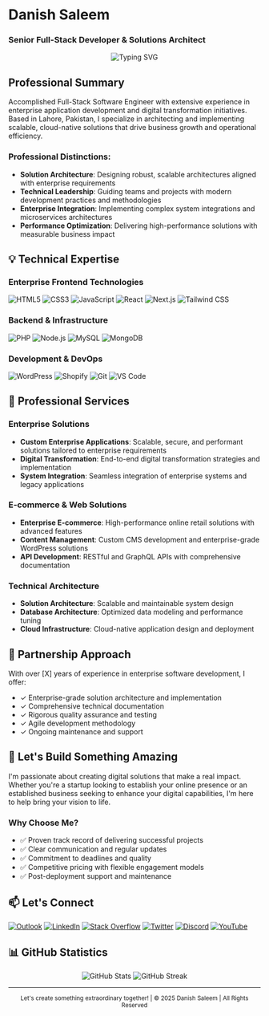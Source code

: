 # Danish Saleem

### Senior Full-Stack Developer & Solutions Architect

<div align="center">
  <img src="https://readme-typing-svg.herokuapp.com?font=Fira+Code&pause=1000&color=2196F3&center=true&vCenter=true&width=500&lines=Enterprise+Solutions+Architect;Full-Stack+Development+Expert;Digital+Transformation+Specialist" alt="Typing SVG" />
</div>

## Professional Summary

Accomplished Full-Stack Software Engineer with extensive experience in enterprise application development and digital transformation initiatives. Based in Lahore, Pakistan, I specialize in architecting and implementing scalable, cloud-native solutions that drive business growth and operational efficiency.

### Professional Distinctions:

- **Solution Architecture**: Designing robust, scalable architectures aligned with enterprise requirements
- **Technical Leadership**: Guiding teams and projects with modern development practices and methodologies
- **Enterprise Integration**: Implementing complex system integrations and microservices architectures
- **Performance Optimization**: Delivering high-performance solutions with measurable business impact

## 💡 Technical Expertise

### Enterprise Frontend Technologies

![HTML5](https://img.shields.io/badge/HTML5-E34F26?style=for-the-badge&logo=html5&logoColor=white)
![CSS3](https://img.shields.io/badge/CSS3-1572B6?style=for-the-badge&logo=css3&logoColor=white)
![JavaScript](https://img.shields.io/badge/JavaScript-F7DF1E?style=for-the-badge&logo=javascript&logoColor=black)
![React](https://img.shields.io/badge/React-20232A?style=for-the-badge&logo=react&logoColor=61DAFB)
![Next.js](https://img.shields.io/badge/Next.js-000000?style=for-the-badge&logo=next.js&logoColor=white)
![Tailwind CSS](https://img.shields.io/badge/Tailwind_CSS-38B2AC?style=for-the-badge&logo=tailwind-css&logoColor=white)

### Backend & Infrastructure

![PHP](https://img.shields.io/badge/PHP-777BB4?style=for-the-badge&logo=php&logoColor=white)
![Node.js](https://img.shields.io/badge/Node.js-43853D?style=for-the-badge&logo=node.js&logoColor=white)
![MySQL](https://img.shields.io/badge/MySQL-4479A1?style=for-the-badge&logo=mysql&logoColor=white)
![MongoDB](https://img.shields.io/badge/MongoDB-4EA94B?style=for-the-badge&logo=mongodb&logoColor=white)

### Development & DevOps

![WordPress](https://img.shields.io/badge/WordPress-21759B?style=for-the-badge&logo=wordpress&logoColor=white)
![Shopify](https://img.shields.io/badge/Shopify-95BF47?style=for-the-badge&logo=shopify&logoColor=white)
![Git](https://img.shields.io/badge/Git-F05032?style=for-the-badge&logo=git&logoColor=white)
![VS Code](https://img.shields.io/badge/VS_Code-007ACC?style=for-the-badge&logo=visual-studio-code&logoColor=white)

## 🎯 Professional Services

### Enterprise Solutions

- **Custom Enterprise Applications**: Scalable, secure, and performant solutions tailored to enterprise requirements
- **Digital Transformation**: End-to-end digital transformation strategies and implementation
- **System Integration**: Seamless integration of enterprise systems and legacy applications

### E-commerce & Web Solutions

- **Enterprise E-commerce**: High-performance online retail solutions with advanced features
- **Content Management**: Custom CMS development and enterprise-grade WordPress solutions
- **API Development**: RESTful and GraphQL APIs with comprehensive documentation

### Technical Architecture

- **Solution Architecture**: Scalable and maintainable system design
- **Database Architecture**: Optimized data modeling and performance tuning
- **Cloud Infrastructure**: Cloud-native application design and deployment

## 🤝 Partnership Approach

With over [X] years of experience in enterprise software development, I offer:

- ✓ Enterprise-grade solution architecture and implementation
- ✓ Comprehensive technical documentation
- ✓ Rigorous quality assurance and testing
- ✓ Agile development methodology
- ✓ Ongoing maintenance and support

## 🤝 Let's Build Something Amazing

I'm passionate about creating digital solutions that make a real impact. Whether you're a startup looking to establish your online presence or an established business seeking to enhance your digital capabilities, I'm here to help bring your vision to life.

### Why Choose Me?

- ✅ Proven track record of delivering successful projects
- ✅ Clear communication and regular updates
- ✅ Commitment to deadlines and quality
- ✅ Competitive pricing with flexible engagement models
- ✅ Post-deployment support and maintenance

## 📫 Let's Connect

[![Outlook](https://img.shields.io/badge/Email-danish_s@outlook.com-0078D4?style=for-the-badge&logo=microsoft-outlook&logoColor=white)](mailto:danish_s@outlook.com)
[![LinkedIn](https://img.shields.io/badge/LinkedIn-Connect-0077B5?style=for-the-badge&logo=linkedin&logoColor=white)](https://linkedin.com/in/mrdanishsaleem)
[![Stack Overflow](https://img.shields.io/badge/Stack_Overflow-View_Profile-FE7A16?style=for-the-badge&logo=stackoverflow&logoColor=white)](https://stackoverflow.com/users/11249940)
[![Twitter](https://img.shields.io/badge/Twitter-Follow-1DA1F2?style=for-the-badge&logo=twitter&logoColor=white)](https://twitter.com/MrDanishSaleem)
[![Discord](https://img.shields.io/badge/Discord-Join_Server-5865F2?style=for-the-badge&logo=discord&logoColor=white)](https://discordapp.com/users/890596597610737774)
[![YouTube](https://img.shields.io/badge/YouTube-Subscribe-FF0000?style=for-the-badge&logo=youtube&logoColor=white)](https://youtube.com/@MrDanishSaleem)

## 📊 GitHub Statistics

<div align="center">
  <img src="https://github-readme-stats.vercel.app/api?username=mrdanishsaleem&show_icons=true&theme=github_dark" alt="GitHub Stats" />
  <img src="https://github-readme-streak-stats.herokuapp.com/?user=mrdanishsaleem&theme=github-dark-blue" alt="GitHub Streak" />
</div>

---

<div align="center">
  <sub>Let's create something extraordinary together! | © 2025 Danish Saleem | All Rights Reserved</sub>
</div>
